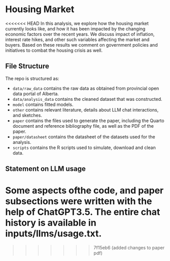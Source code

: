 # Housing Market
<<<<<<< HEAD
In this analysis, we explore how the housing market currently looks like, and how it has been impacted by the changing economic factors over the recent years. We discuss impact of inflation, interest rate hikes, and other such variables affecting the market and buyers. Based on these results we comment on government policies and initiatives to combat the housing crisis as well.




## File Structure
The repo is structured as:

-   `data/raw_data` contains the raw data as obtained from provincial open data portal of Alberta.
-   `data/analysis_data` contains the cleaned dataset that was constructed.
-   `model` contains fitted models. 
-   `other` contains relevant literature, details about LLM chat interactions, and sketches.
-   `paper` contains the files used to generate the paper, including the Quarto document and reference bibliography file, as well as the PDF of the paper. 
-    `paper/datasheet` contains the datasheet of the datasets used for the analysis.
-   `scripts` contains the R scripts used to simulate, download and clean data.
## Statement on LLM usage
Some aspects ofthe code, and paper subsections were written with the help of ChatGPT3.5. The entire chat history is available in inputs/llms/usage.txt.
=======
>>>>>>> 7f15eb6 (added changes to paper pdf)
